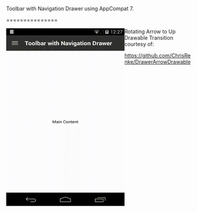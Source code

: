 Toolbar with Navigation Drawer using AppCompat 7.

===============


<img src="https://raw.githubusercontent.com/greenhalolabs/lollipopsamples/master/misc/toolbar%20with%20navigation%20drawer.gif" align="left" height="480" width="320" />




Rotating Arrow to Up Drawable Transition courtesy of:

https://github.com/ChrisRenke/DrawerArrowDrawable


